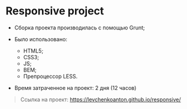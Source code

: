 # Responsive project
* Сборка проекта производилась с помощью Grunt;
* Было использовано:
  * HTML5;
  * CSS3;
  * JS;
  * BEM;
  * Препроцессор LESS.

* Время затраченное на проект: 2 дня (12 часов)

> Ссылка на проект:
https://levchenkoanton.github.io/responsive/